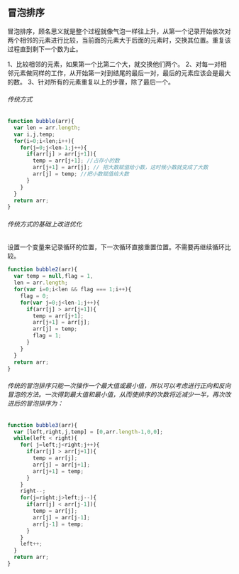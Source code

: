 <!--
 * @Author: your name
 * @Date: 2021-09-28 22:55:06
 * @LastEditTime: 2021-09-30 01:33:19
 * @LastEditors: Please set LastEditors
 * @Description: In User Settings Edit
 * @FilePath: /Personal_fe_doc/算法/冒泡排序/冒泡排序.md
-->

## 冒泡排序

冒泡排序，顾名思义就是整个过程就像气泡一样往上升，从第一个记录开始依次对两个相邻的元素进行比较，当前面的元素大于后面的元素时，交换其位置。重复该过程直到剩下一个数为止。

1、比较相邻的元素，如果第一个比第二个大，就交换他们两个。
2、对每一对相邻元素做同样的工作，从开始第一对到结尾的最后一对，最后的元素应该会是最大的数。
3、针对所有的元素重复以上的步骤，除了最后一个。

###### 传统方式

```javascript
function bubble(arr){
  var len = arr.length;
  var i,j,temp;
  for(i=0;i<len;i++){ 
    for(j=0;j<len-1;j++){
      if(arr[j] > arr[j+1]){
        temp = arr[j+1]; //占存小的数    
        arr[j+1] = arr[j]; // 把大数赋值给小数，这时候小数就变成了大数
        arr[j] = temp; //把小数赋值给大数
      }
    }
  }
  return arr;
}
```
###### 传统方式的基础上改进优化
设置一个变量来记录循环的位置，下一次循环直接重置位置。不需要再继续循环比较。

```javascript
function bubble2(arr){
  var temp = null,flag = 1,
  len = arr.length;
  for(var i=0;i<len && flag === 1;i++){
    flag = 0;
    for(var j=0;j<len-1;j++){
      if(arr[j] > arr[j+1]){
        temp = arr[j+1];
        arr[j+1] = arr[j];
        arr[j] = temp;
        flag = 1;
      }
    }
  }
  return arr;
}
```

###### 传统的冒泡排序只能一次操作一个最大值或最小值，所以可以考虑进行正向和反向冒泡的方法。一次得到最大值和最小值，从而使排序的次数将近减少一半，再次改进后的冒泡排序为：

```javascript
function bubble3(arr){
  var [left,right,j,temp] = [0,arr.length-1,0,0];
  while(left < right){
    for( j=left;j<right;j++){
      if(arr[j] > arr[j+1]){
        temp = arr[j];
        arr[j] = arr[j+1];
        arr[j+1] = temp;
      }
    }
    right--;
    for(j=right;j>left;j--){
      if(arr[j] < arr[j-1]){
        temp = arr[j];
        arr[j] = arr[j-1];
        arr[j-1] = temp;
      }
    }
    left++;
  }
  return arr;
}
```







